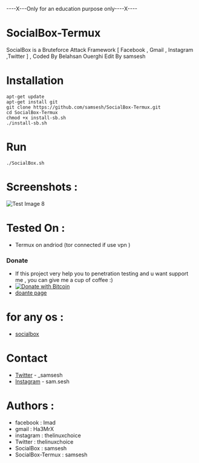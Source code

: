 ----X---Only for an education purpose only----X----
# SocialBox-Termux
SocialBox is a Bruteforce Attack Framework [ Facebook , Gmail , Instagram ,Twitter ] , Coded By Belahsan Ouerghi Edit By samsesh
# Installation
```
apt-get update
apt-get install git
git clone https://github.com/samsesh/SocialBox-Termux.git 
cd SocialBox-Termux
chmod +x install-sb.sh
./install-sb.sh
```
# Run
```
./SocialBox.sh
```
# Screenshots :
![Test Image 8](https://github.com/samsesh/SocialBox-Termux/blob/master/Screenshots/sb.png)
# Tested On :
* Termux on andriod (tor connected if use vpn )
### Donate
- If this project very help you to penetration testing  and u want support me , you can give me a cup of coffee :)
- [![Donate with Bitcoin](https://en.cryptobadges.io/badge/small/19KHPduHx2C8WAeq13b4xTsGocqq2PM5mN)](https://en.cryptobadges.io/donate/19KHPduHx2C8WAeq13b4xTsGocqq2PM5mN)
- [doante page](https://github.com/samsesh/donate)
# for any os :
* [socialbox](https://github.com/samsesh/SocialBox)
# Contact
* [Twitter](https://www.twitter.com/_samsesh) - _samsesh
* [Instagram](https://www.instagram.com/sam.sesh) - sam.sesh
# Authors :
* facebook  : Imad
* gmail     : Ha3MrX
* instagram : thelinuxchoice
* Twitter   : thelinuxchoice
* SocialBox : samsesh
* SocialBox-Termux : samsesh
